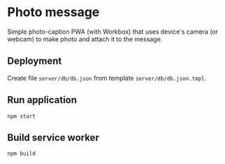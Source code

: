 # Photo message
Simple photo-caption PWA (with Workbox) that uses device's camera (or webcam) 
to make photo and attach it to the message.

## Deployment
Create file `server/db/db.json` from template `server/db/db.json.tmpl`.

## Run application
```
npm start
```

## Build service worker
```
npm build
```
